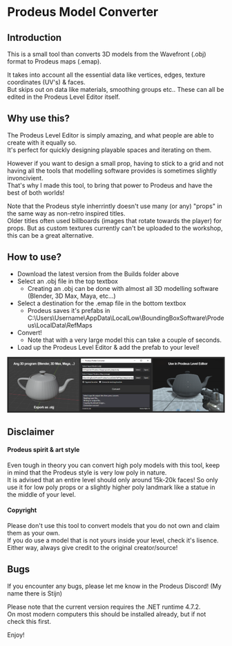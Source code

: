 # Prodeus Model Converter

## Introduction

This is a small tool than converts 3D models from the Wavefront (.obj) format to Prodeus maps (.emap).

It takes into account all the essential data like vertices, edges, texture coordinates (UV's) & faces.<br/>
But skips out on data like materials, smoothing groups etc.. These can all be edited in the Prodeus Level Editor itself.

## Why use this?

The Prodeus Level Editor is simply amazing, and what people are able to create with it equally so.<br/>
It's perfect for quickly designing playable spaces and iterating on them.

However if you want to design a small prop, having to stick to a grid and not having all the tools that modelling software provides is sometimes slightly invoncivient.<br/>
That's why I made this tool, to bring that power to Prodeus and have the best of both worlds!

Note that the Prodeus style inherrintly doesn't use many (or any) "props" in the same way as non-retro inspired titles.<br/>
Older titles often used billboards (images that rotate towards the player) for props.
But as custom textures currently can't be uploaded to the workshop, this can be a great alternative.

## How to use?

- Download the latest version from the Builds folder above
- Select an .obj file in the top textbox
  - Creating an .obj can be done with almost all 3D modelling software (Blender, 3D Max, Maya, etc...)
- Select a destination for the .emap file in the bottom textbox
  - Prodeus saves it's prefabs in C:\Users\Username\AppData\LocalLow\BoundingBoxSoftware\Prodeus\LocalData\RefMaps
- Convert!
  - Note that with a very large model this can take a couple of seconds.
- Load up the Prodeus Level Editor & add the prefab to your level!

![Image of the Prodeus Model Converter](https://raw.githubusercontent.com/stijndelaruelle/prodeus_converter/main/Prodeus_Converter_Mini_Tutorial.png)

## Disclaimer

#### Prodeus spirit & art style
Even tough in theory you can convert high poly models with this tool, keep in mind that the Prodeus style is very low poly in nature.<br/>
It is advised that an entire level should only around 15k-20k faces! So only use it for low poly props or a slightly higher poly landmark like a statue in the middle of your level.

#### Copyright
Please don't use this tool to convert models that you do not own and claim them as your own.<br/>
If you do use a model that is not yours inside your level, check it's lisence. Either way, always give credit to the original creator/source!

## Bugs

If you encounter any bugs, please let me know in the Prodeus Discord! (My name there is Stijn)

Please note that the current version requires the .NET runtime 4.7.2.<br/>
On most modern computers this should be installed already, but if not check this first.

Enjoy!